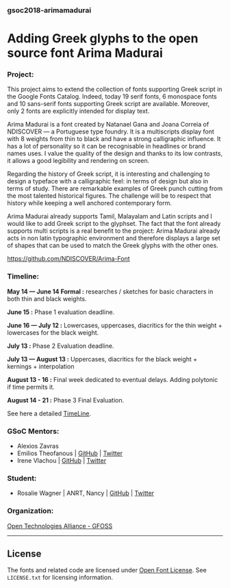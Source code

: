 ### gsoc2018-arimamadurai
# Adding Greek glyphs to the open source font Arima Madurai

### Project:

This project aims to extend the collection of fonts supporting Greek script in the Google Fonts Catalog. Indeed, today 19 serif fonts, 6 monospace fonts and 10 sans-serif fonts supporting Greek script are available. Moreover, only 2 fonts are explicitly intended for display text. 

Arima Madurai is a font created by Natanael Gana and Joana Correia of NDISCOVER — a Portuguese type foundry. It is a multiscripts display font with 8 weights from thin to black and have a strong calligraphic influence. It has a lot of personality so it can be recognisable in headlines or brand names uses. I value the quality of the design and thanks to its low contrasts, it allows a good legibility and rendering on screen.

Regarding the history of Greek script, it is interesting and challenging to design a typeface with a calligraphic feel: in terms of design but also in terms of study. There are remarkable examples of Greek punch cutting from the most talented historical figures. The challenge will be to respect that history while keeping a well anchored contemporary form. 

Arima Madurai already supports Tamil, Malayalam and Latin scripts and I would like to add Greek script to the glyphset. The fact that the font already supports multi scripts is a real benefit to the project: Arima Madurai already acts in non latin typographic environment and therefore displays a large set of shapes that can be used to match the Greek glyphs with the other ones.

https://github.com/NDISCOVER/Arima-Font 

### Timeline:

<b>May 14 — June 14 Formal :</b> researches / sketches for basic characters in both thin and black weights.

<b>June 15 :</b> Phase 1 evaluation deadline.

<b>June 16 — July 12 :</b> Lowercases, uppercases, diacritics for the thin weight + lowercases for the black weight.

<b>July 13 :</b> Phase 2 Evaluation deadline.

<b>July 13 — August 13 :</b> Uppercases, diacritics for the black weight + kernings + interpolation

<b>August 13 - 16 :</b> Final week dedicated to eventual delays. Adding polytonic if time permits it.

<b>August 14 - 21  :</b> Phase 3 Final Evaluation.

See here a detailed [TimeLine](https://github.com/eellak/gsoc2018-arimamadurai/blob/master/TIMELINE.md).

### GSoC Mentors:

* Alexios Zavras
* Emilios Theofanous | [GitHub](https://github.com/thynem) | [Twitter](https://twitter.com/emilios__)
* Irene Vlachou | [GitHub](https://github.com/irenevl) | [Twitter](https://twitter.com/irene_vlachou)

### Student:

* Rosalie Wagner | ANRT, Nancy | [GitHub](https://github.com/RosaWagner) | [Twitter](https://twitter.com/RosaFF_Wagner)

### Organization:

[Open Technologies Alliance - GFOSS](https://summerofcode.withgoogle.com/organizations/4825634544025600/)

---

## License

The fonts and related code are licensed under [Open Font License](https://github.com/NDISCOVER/Arima-Font/blob/master/OFL.txt). See `LICENSE.txt` for licensing information.
